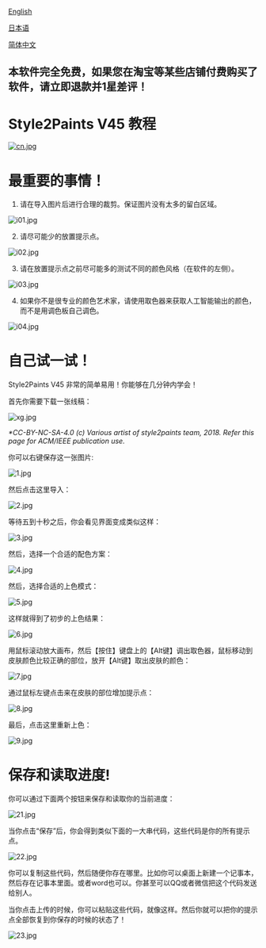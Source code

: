 ﻿[English](https://style2paints.github.io/)

[日本语](https://style2paints.github.io/README_ja)

[简体中文](https://style2paints.github.io/README_zh)

## 本软件完全免费，如果您在淘宝等某些店铺付费购买了软件，请立即退款并1星差评！

# Style2Paints V45 教程

[![cn.jpg](https://i.loli.net/2019/12/07/Ln5dsIj3tmKAqBH.jpg)](https://i.loli.net/2019/12/07/Ln5dsIj3tmKAqBH.jpg)

# 最重要的事情！

1. 请在导入图片后进行合理的裁剪。保证图片没有太多的留白区域。

![i01.jpg](https://i.loli.net/2019/12/11/4Qd8rqw9eNmIba6.jpg)

2. 请尽可能少的放置提示点。

![i02.jpg](https://i.loli.net/2019/12/11/waKLMqdZDJkp57T.jpg)

3. 请在放置提示点之前尽可能多的测试不同的颜色风格（在软件的左侧）。

![i03.jpg](https://i.loli.net/2019/12/11/qigQdfH6UeYkMlR.jpg)

4. 如果你不是很专业的颜色艺术家，请使用取色器来获取人工智能输出的颜色，而不是用调色板自己调色。

![i04.jpg](https://i.loli.net/2019/12/11/XRrAGZwcT5l1hot.jpg)

# 自己试一试！

Style2Paints V45 非常的简单易用！你能够在几分钟内学会！

首先你需要下载一张线稿：

![xg.jpg](https://i.loli.net/2019/12/07/pHOmb7nX2MivuVo.png)

*\*CC-BY-NC-SA-4.0 (c) Various artist of style2paints team, 2018. Refer this page for ACM/IEEE publication use.*

你可以右键保存这一张图片:

![1.jpg](https://i.loli.net/2019/12/07/wURDLvKsl9Cyiqh.jpg)

然后点击这里导入：

![2.jpg](https://i.loli.net/2019/12/07/UmiHNs3hOoYkGPJ.jpg)

等待五到十秒之后，你会看见界面变成类似这样：

![3.jpg](https://i.loli.net/2019/12/07/vzBV9kd6FmXHuqb.jpg)

然后，选择一个合适的配色方案：

![4.jpg](https://i.loli.net/2019/12/07/1XY5h8Hxd9AMfGr.jpg)

然后，选择合适的上色模式：

![5.jpg](https://i.loli.net/2019/12/07/f68QsIuhEA27RLZ.jpg)

这样就得到了初步的上色结果：

![6.jpg](https://i.loli.net/2019/12/07/v8iMkrcbJuPC29F.jpg)

用鼠标滚动放大画布，然后【按住】键盘上的【Alt键】调出取色器，鼠标移动到皮肤颜色比较正确的部位，放开【Alt键】取出皮肤的颜色：

![7.jpg](https://i.loli.net/2019/12/07/cqY7HCdfaLNh2gw.jpg)


通过鼠标左键点击来在皮肤的部位增加提示点：

![8.jpg](https://i.loli.net/2019/12/07/fmDQsJEH7VrOZGa.jpg)

最后，点击这里重新上色：

![9.jpg](https://i.loli.net/2019/12/07/yOzmKefNS2XJxcP.jpg)

# 保存和读取进度!

你可以通过下面两个按钮来保存和读取你的当前进度：

![21.jpg](https://i.loli.net/2019/12/07/PlfXy1Tmj6HgNS5.jpg)

当你点击“保存”后，你会得到类似下面的一大串代码，这些代码是你的所有提示点。

![22.jpg](https://i.loli.net/2019/12/07/3UHpBK6tDkVScom.jpg)

你可以复制这些代码，然后随便你存在哪里。比如你可以桌面上新建一个记事本，然后存在记事本里面。或者word也可以。你甚至可以QQ或者微信把这个代码发送给别人。

当你点击上传的时候，你可以粘贴这些代码，就像这样。然后你就可以把你的提示点全部恢复到你保存的时候的状态了！

![23.jpg](https://i.loli.net/2019/12/07/dTMD48euUFYBOEG.jpg)

<span id="faq"></span>


